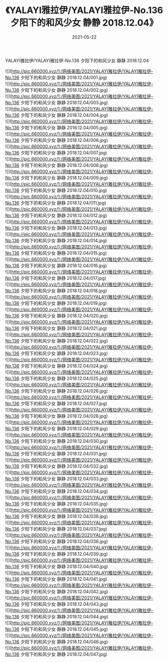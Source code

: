 ﻿---
layout: post
title:  《YALAYI雅拉伊/YALAYI雅拉伊-No.136 夕阳下的和风少女 静静 2018.12.04》
date:   2021-05-22
img: http://pic.660000.xyz/1:/网络美图/2021/YALAYI雅拉伊/YALAYI雅拉伊-No.136 夕阳下的和风少女 静静 2018.12.04/000.jpg
categories: [美女, 清纯, 唯美]
---

YALAYI雅拉伊/YALAYI雅拉伊-No.136 夕阳下的和风少女 静静 2018.12.04

 ![](http://pic.660000.xyz/1:/网络美图/2021/YALAYI雅拉伊/YALAYI雅拉伊-No.136 夕阳下的和风少女 静静 2018.12.04/001.jpg) <br>![](http://pic.660000.xyz/1:/网络美图/2021/YALAYI雅拉伊/YALAYI雅拉伊-No.136 夕阳下的和风少女 静静 2018.12.04/002.jpg) <br>![](http://pic.660000.xyz/1:/网络美图/2021/YALAYI雅拉伊/YALAYI雅拉伊-No.136 夕阳下的和风少女 静静 2018.12.04/003.jpg) <br>![](http://pic.660000.xyz/1:/网络美图/2021/YALAYI雅拉伊/YALAYI雅拉伊-No.136 夕阳下的和风少女 静静 2018.12.04/004.jpg) <br>![](http://pic.660000.xyz/1:/网络美图/2021/YALAYI雅拉伊/YALAYI雅拉伊-No.136 夕阳下的和风少女 静静 2018.12.04/005.jpg) <br>![](http://pic.660000.xyz/1:/网络美图/2021/YALAYI雅拉伊/YALAYI雅拉伊-No.136 夕阳下的和风少女 静静 2018.12.04/006.jpg) <br>![](http://pic.660000.xyz/1:/网络美图/2021/YALAYI雅拉伊/YALAYI雅拉伊-No.136 夕阳下的和风少女 静静 2018.12.04/007.jpg) <br>![](http://pic.660000.xyz/1:/网络美图/2021/YALAYI雅拉伊/YALAYI雅拉伊-No.136 夕阳下的和风少女 静静 2018.12.04/008.jpg) <br>![](http://pic.660000.xyz/1:/网络美图/2021/YALAYI雅拉伊/YALAYI雅拉伊-No.136 夕阳下的和风少女 静静 2018.12.04/009.jpg) <br>![](http://pic.660000.xyz/1:/网络美图/2021/YALAYI雅拉伊/YALAYI雅拉伊-No.136 夕阳下的和风少女 静静 2018.12.04/010.jpg) <br>![](http://pic.660000.xyz/1:/网络美图/2021/YALAYI雅拉伊/YALAYI雅拉伊-No.136 夕阳下的和风少女 静静 2018.12.04/011.jpg) <br>![](http://pic.660000.xyz/1:/网络美图/2021/YALAYI雅拉伊/YALAYI雅拉伊-No.136 夕阳下的和风少女 静静 2018.12.04/012.jpg) <br>![](http://pic.660000.xyz/1:/网络美图/2021/YALAYI雅拉伊/YALAYI雅拉伊-No.136 夕阳下的和风少女 静静 2018.12.04/013.jpg) <br>![](http://pic.660000.xyz/1:/网络美图/2021/YALAYI雅拉伊/YALAYI雅拉伊-No.136 夕阳下的和风少女 静静 2018.12.04/014.jpg) <br>![](http://pic.660000.xyz/1:/网络美图/2021/YALAYI雅拉伊/YALAYI雅拉伊-No.136 夕阳下的和风少女 静静 2018.12.04/015.jpg) <br>![](http://pic.660000.xyz/1:/网络美图/2021/YALAYI雅拉伊/YALAYI雅拉伊-No.136 夕阳下的和风少女 静静 2018.12.04/016.jpg) <br>![](http://pic.660000.xyz/1:/网络美图/2021/YALAYI雅拉伊/YALAYI雅拉伊-No.136 夕阳下的和风少女 静静 2018.12.04/017.jpg) <br>![](http://pic.660000.xyz/1:/网络美图/2021/YALAYI雅拉伊/YALAYI雅拉伊-No.136 夕阳下的和风少女 静静 2018.12.04/018.jpg) <br>![](http://pic.660000.xyz/1:/网络美图/2021/YALAYI雅拉伊/YALAYI雅拉伊-No.136 夕阳下的和风少女 静静 2018.12.04/019.jpg) <br>![](http://pic.660000.xyz/1:/网络美图/2021/YALAYI雅拉伊/YALAYI雅拉伊-No.136 夕阳下的和风少女 静静 2018.12.04/020.jpg) <br>![](http://pic.660000.xyz/1:/网络美图/2021/YALAYI雅拉伊/YALAYI雅拉伊-No.136 夕阳下的和风少女 静静 2018.12.04/021.jpg) <br>![](http://pic.660000.xyz/1:/网络美图/2021/YALAYI雅拉伊/YALAYI雅拉伊-No.136 夕阳下的和风少女 静静 2018.12.04/022.jpg) <br>![](http://pic.660000.xyz/1:/网络美图/2021/YALAYI雅拉伊/YALAYI雅拉伊-No.136 夕阳下的和风少女 静静 2018.12.04/023.jpg) <br>![](http://pic.660000.xyz/1:/网络美图/2021/YALAYI雅拉伊/YALAYI雅拉伊-No.136 夕阳下的和风少女 静静 2018.12.04/024.jpg) <br>![](http://pic.660000.xyz/1:/网络美图/2021/YALAYI雅拉伊/YALAYI雅拉伊-No.136 夕阳下的和风少女 静静 2018.12.04/025.jpg) <br>![](http://pic.660000.xyz/1:/网络美图/2021/YALAYI雅拉伊/YALAYI雅拉伊-No.136 夕阳下的和风少女 静静 2018.12.04/026.jpg) <br>![](http://pic.660000.xyz/1:/网络美图/2021/YALAYI雅拉伊/YALAYI雅拉伊-No.136 夕阳下的和风少女 静静 2018.12.04/027.jpg) <br>![](http://pic.660000.xyz/1:/网络美图/2021/YALAYI雅拉伊/YALAYI雅拉伊-No.136 夕阳下的和风少女 静静 2018.12.04/028.jpg) <br>![](http://pic.660000.xyz/1:/网络美图/2021/YALAYI雅拉伊/YALAYI雅拉伊-No.136 夕阳下的和风少女 静静 2018.12.04/029.jpg) <br>![](http://pic.660000.xyz/1:/网络美图/2021/YALAYI雅拉伊/YALAYI雅拉伊-No.136 夕阳下的和风少女 静静 2018.12.04/030.jpg) <br>![](http://pic.660000.xyz/1:/网络美图/2021/YALAYI雅拉伊/YALAYI雅拉伊-No.136 夕阳下的和风少女 静静 2018.12.04/031.jpg) <br>![](http://pic.660000.xyz/1:/网络美图/2021/YALAYI雅拉伊/YALAYI雅拉伊-No.136 夕阳下的和风少女 静静 2018.12.04/032.jpg) <br>![](http://pic.660000.xyz/1:/网络美图/2021/YALAYI雅拉伊/YALAYI雅拉伊-No.136 夕阳下的和风少女 静静 2018.12.04/033.jpg) <br>![](http://pic.660000.xyz/1:/网络美图/2021/YALAYI雅拉伊/YALAYI雅拉伊-No.136 夕阳下的和风少女 静静 2018.12.04/034.jpg) <br>![](http://pic.660000.xyz/1:/网络美图/2021/YALAYI雅拉伊/YALAYI雅拉伊-No.136 夕阳下的和风少女 静静 2018.12.04/035.jpg) <br>![](http://pic.660000.xyz/1:/网络美图/2021/YALAYI雅拉伊/YALAYI雅拉伊-No.136 夕阳下的和风少女 静静 2018.12.04/036.jpg) <br>![](http://pic.660000.xyz/1:/网络美图/2021/YALAYI雅拉伊/YALAYI雅拉伊-No.136 夕阳下的和风少女 静静 2018.12.04/037.jpg) <br>![](http://pic.660000.xyz/1:/网络美图/2021/YALAYI雅拉伊/YALAYI雅拉伊-No.136 夕阳下的和风少女 静静 2018.12.04/038.jpg) <br>![](http://pic.660000.xyz/1:/网络美图/2021/YALAYI雅拉伊/YALAYI雅拉伊-No.136 夕阳下的和风少女 静静 2018.12.04/039.jpg) <br>![](http://pic.660000.xyz/1:/网络美图/2021/YALAYI雅拉伊/YALAYI雅拉伊-No.136 夕阳下的和风少女 静静 2018.12.04/040.jpg) <br>![](http://pic.660000.xyz/1:/网络美图/2021/YALAYI雅拉伊/YALAYI雅拉伊-No.136 夕阳下的和风少女 静静 2018.12.04/041.jpg) <br>![](http://pic.660000.xyz/1:/网络美图/2021/YALAYI雅拉伊/YALAYI雅拉伊-No.136 夕阳下的和风少女 静静 2018.12.04/042.jpg) <br>![](http://pic.660000.xyz/1:/网络美图/2021/YALAYI雅拉伊/YALAYI雅拉伊-No.136 夕阳下的和风少女 静静 2018.12.04/043.jpg) <br>![](http://pic.660000.xyz/1:/网络美图/2021/YALAYI雅拉伊/YALAYI雅拉伊-No.136 夕阳下的和风少女 静静 2018.12.04/044.jpg) <br>![](http://pic.660000.xyz/1:/网络美图/2021/YALAYI雅拉伊/YALAYI雅拉伊-No.136 夕阳下的和风少女 静静 2018.12.04/045.jpg) <br>![](http://pic.660000.xyz/1:/网络美图/2021/YALAYI雅拉伊/YALAYI雅拉伊-No.136 夕阳下的和风少女 静静 2018.12.04/046.jpg) <br>![](http://pic.660000.xyz/1:/网络美图/2021/YALAYI雅拉伊/YALAYI雅拉伊-No.136 夕阳下的和风少女 静静 2018.12.04/047.jpg) <br>